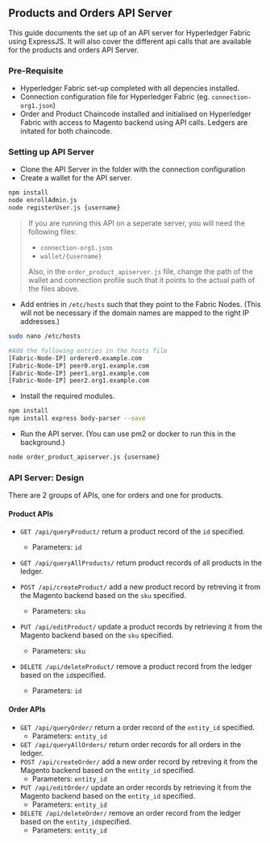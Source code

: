 ## Products and Orders API Server

This guide documents the set up of an API server for Hyperledger Fabric using ExpressJS. It will also cover the different api calls that are available for the products and orders API Server. 

### Pre-Requisite

- Hyperledger Fabric set-up completed with all depencies installed.
- Connection configuration file for Hyperledger Fabric (eg. `connection-org1.json`)
- Order and Product Chaincode installed and initialised on Hyperledger Fabric with access to Magento backend using API calls. Ledgers are initated for both chaincode. 

### Setting up API Server

- Clone the API Server in the folder with the connection configuration 
- Create a wallet for the API server.

```bash
npm install
node enrollAdmin.js
node registerUser.js {username}
```

> If you are running this API on a seperate server, you will need the following files:
>
> - `connection-org1.json`
> - `wallet/{username}`
>
> Also, in the `order_product_apiserver.js` file, change the path of the wallet and connection profile such that it points to the actual path of the files above. 

- Add entries in `/etc/hosts` such that they point to the Fabric Nodes. (This will not be necessary if the domain names are mapped to the right IP addresses.)

```bash
sudo nano /etc/hosts

#Add the following entries in the hosts file
[Fabric-Node-IP] orderer0.example.com
[Fabric-Node-IP] peer0.org1.example.com
[Fabric-Node-IP] peer1.org1.example.com
[Fabric-Node-IP] peer2.org1.example.com
```

- Install the required modules.

```bash
npm install
npm install express body-parser --save
```

- Run the API server. (You can use pm2 or docker to run this in the background.)

```bash
node order_product_apiserver.js {username}
```



### API Server: Design

There are 2 groups of APIs, one for orders and one for products.

#### Product APIs

- `GET /api/queryProduct/` return a product record of the `id` specified.
  - Parameters: `id` 

- `GET /api/queryAllProducts/` return product records of all products in the ledger. 
- `POST /api/createProduct/` add a new product record by retreving it from the Magento backend based on the `sku` specified.
  - Parameters: `sku` 
- `PUT /api/editProduct/` update a product records by retrieving it from the Magento backend based on the `sku` specified.
  - Parameters: `sku` 
- `DELETE /api/deleteProduct/` remove a product record from the ledger based on the `id`specified.
  - Parameters: `id` 

#### Order APIs

- `GET /api/queryOrder/` return a order record of the `entity_id` specified. 
  - Parameters: `entity_id` 
- `GET /api/queryAllOrders/` return order records for all orders in the ledger.
- `POST /api/createOrder/` add a new order record by retreving it from the Magento backend based on the `entity_id` specified.
  - Parameters: `entity_id` 
- `PUT /api/editOrder/` update an order records by retrieving it from the Magento backend based on the `entity_id` specified.
  - Parameters: `entity_id` 
- `DELETE /api/deleteOrder/` remove an order record from the ledger based on the `entity_id`specified.
  - Parameters: `entity_id` 

